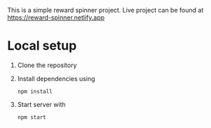 This is a simple reward spinner project. Live project can be found at https://reward-spinner.netlify.app

# Local setup

1. Clone the repository
2. Install dependencies using


    `npm install`


3. Start server with


    `npm start`
